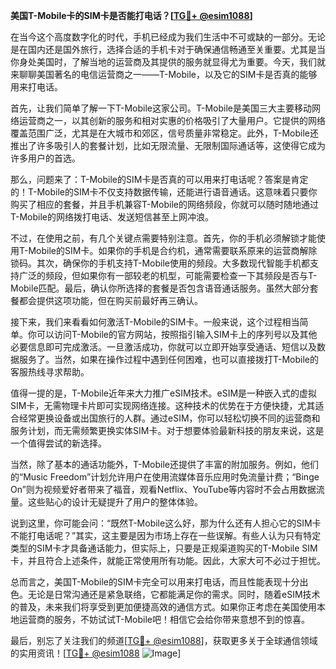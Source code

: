 **美国T-Mobile卡的SIM卡是否能打电话？[[TG💪+ @esim1088](https://t.me/s/esim1088)]**

在当今这个高度数字化的时代，手机已经成为我们生活中不可或缺的一部分。无论是在国内还是国外旅行，选择合适的手机卡对于确保通信畅通至关重要。尤其是当你身处美国时，了解当地的运营商及其提供的服务就显得尤为重要。今天，我们就来聊聊美国著名的电信运营商之一——T-Mobile，以及它的SIM卡是否真的能够用来打电话。

首先，让我们简单了解一下T-Mobile这家公司。T-Mobile是美国三大主要移动网络运营商之一，以其创新的服务和相对实惠的价格吸引了大量用户。它提供的网络覆盖范围广泛，尤其是在大城市和郊区，信号质量非常稳定。此外，T-Mobile还推出了许多吸引人的套餐计划，比如无限流量、无限制国际通话等，这使得它成为许多用户的首选。

那么，问题来了：T-Mobile的SIM卡是否真的可以用来打电话呢？答案是肯定的！T-Mobile的SIM卡不仅支持数据传输，还能进行语音通话。这意味着只要你购买了相应的套餐，并且手机兼容T-Mobile的网络频段，你就可以随时随地通过T-Mobile的网络拨打电话、发送短信甚至上网冲浪。

不过，在使用之前，有几个关键点需要特别注意。首先，你的手机必须解锁才能使用T-Mobile的SIM卡。如果你的手机是合约机，通常需要联系原来的运营商解除锁码。其次，确保你的手机支持T-Mobile使用的频段。大多数现代智能手机都支持广泛的频段，但如果你有一部较老的机型，可能需要检查一下其频段是否与T-Mobile匹配。最后，确认你所选择的套餐是否包含语音通话服务。虽然大部分套餐都会提供这项功能，但在购买前最好再三确认。

接下来，我们来看看如何激活T-Mobile的SIM卡。一般来说，这个过程相当简单。你可以访问T-Mobile的官方网站，按照指引输入SIM卡上的序列号以及其他必要信息即可完成激活。一旦激活成功，你就可以立即开始享受通话、短信以及数据服务了。当然，如果在操作过程中遇到任何困难，也可以直接拨打T-Mobile的客服热线寻求帮助。

值得一提的是，T-Mobile近年来大力推广eSIM技术。eSIM是一种嵌入式的虚拟SIM卡，无需物理卡片即可实现网络连接。这种技术的优势在于方便快捷，尤其适合经常更换设备或出国旅行的人群。通过eSIM，你可以轻松切换不同的运营商和服务计划，而无需频繁更换实体SIM卡。对于想要体验最新科技的朋友来说，这是一个值得尝试的新选择。

当然，除了基本的通话功能外，T-Mobile还提供了丰富的附加服务。例如，他们的“Music Freedom”计划允许用户在使用流媒体音乐应用时免流量计费；“Binge On”则为视频爱好者带来了福音，观看Netflix、YouTube等内容时不会占用数据流量。这些贴心的设计无疑提升了用户的整体体验。

说到这里，你可能会问：“既然T-Mobile这么好，那为什么还有人担心它的SIM卡不能打电话呢？”其实，这主要是因为市场上存在一些误解。有些人认为只有特定类型的SIM卡才具备通话能力，但实际上，只要是正规渠道购买的T-Mobile SIM卡，并且符合上述条件，就能正常使用所有功能。因此，大家大可不必过于担忧。

总而言之，美国T-Mobile的SIM卡完全可以用来打电话，而且性能表现十分出色。无论是日常沟通还是紧急联络，它都能满足你的需求。同时，随着eSIM技术的普及，未来我们将享受到更加便捷高效的通信方式。如果你正考虑在美国使用本地运营商的服务，不妨试试T-Mobile吧！相信它会给你带来意想不到的惊喜。

最后，别忘了关注我们的频道[[TG💪+ @esim1088](https://t.me/s/esim1088)]，获取更多关于全球通信领域的实用资讯！[[TG💪+ @esim1088](https://t.me/s/esim1088) ![Image](https://i.postimg.cc/4NQfJmqS/Snipaste-2025-05-13-00-14-12.png)]